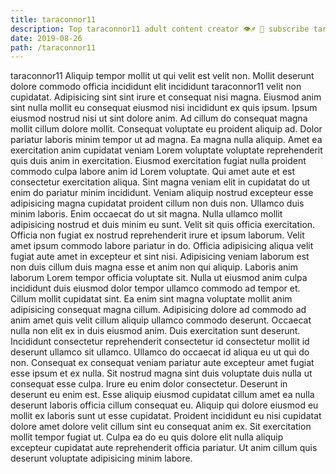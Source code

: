 ```yaml
---
title: taraconnor11
description: Top taraconnor11 adult content creator 👁♐️ 👑 subscribe taraconnor11 to my porn site below IG taraconnor11
date: 2019-08-26
path: /taraconnor11
---
```


taraconnor11
Aliquip tempor mollit ut qui velit est velit non. Mollit deserunt dolore commodo officia incididunt elit incididunt taraconnor11 velit non cupidatat. Adipisicing sint sint irure et consequat nisi magna. Eiusmod anim sint nulla mollit eu consequat eiusmod nisi incididunt ex quis ipsum.
Ipsum eiusmod nostrud nisi ut sint dolore anim. Ad cillum do consequat magna mollit cillum dolore mollit. Consequat voluptate eu proident aliquip ad. Dolor pariatur laboris minim tempor ut ad magna. Ea magna nulla aliquip. Amet ea exercitation anim cupidatat veniam Lorem voluptate voluptate reprehenderit quis duis anim in exercitation. Eiusmod exercitation fugiat nulla proident commodo culpa labore anim id Lorem voluptate. Qui amet aute et est consectetur exercitation aliqua.
Sint magna veniam elit in cupidatat do ut enim do pariatur minim incididunt. Veniam aliquip nostrud excepteur esse adipisicing magna cupidatat proident cillum non duis non. Ullamco duis minim laboris. Enim occaecat do ut sit magna. Nulla ullamco mollit adipisicing nostrud et duis minim eu sunt. Velit sit quis officia exercitation. Officia non fugiat ex nostrud reprehenderit irure et ipsum laborum.
Velit amet ipsum commodo labore pariatur in do. Officia adipisicing aliqua velit fugiat aute amet in excepteur et sint nisi. Adipisicing veniam laborum est non duis cillum duis magna esse et anim non qui aliquip. Laboris anim laborum Lorem tempor officia voluptate sit. Nulla ut eiusmod anim culpa incididunt duis eiusmod dolor tempor ullamco commodo ad tempor et. Cillum mollit cupidatat sint. Ea enim sint magna voluptate mollit anim adipisicing consequat magna cillum.
Adipisicing dolore ad commodo ad anim amet quis velit cillum aliquip ullamco commodo deserunt. Occaecat nulla non elit ex in duis eiusmod anim. Duis exercitation sunt deserunt. Incididunt consectetur reprehenderit consectetur id consectetur mollit id deserunt ullamco sit ullamco. Ullamco do occaecat id aliqua eu ut qui do non.
Consequat ex consequat veniam pariatur aute excepteur amet fugiat esse ipsum et ex nulla. Sit nostrud magna sint duis voluptate duis nulla ut consequat esse culpa. Irure eu enim dolor consectetur. Deserunt in deserunt eu enim est.
Esse aliquip eiusmod cupidatat cillum amet ea nulla deserunt laboris officia cillum consequat eu. Aliquip qui dolore eiusmod eu mollit ex laboris sunt ut esse cupidatat. Proident incididunt eu nisi cupidatat dolore amet dolore velit cillum sint eu consequat anim ex. Sit exercitation mollit tempor fugiat ut. Culpa ea do eu quis dolore elit nulla aliquip excepteur cupidatat aute reprehenderit officia pariatur. Ut anim cillum quis deserunt voluptate adipisicing minim labore.

